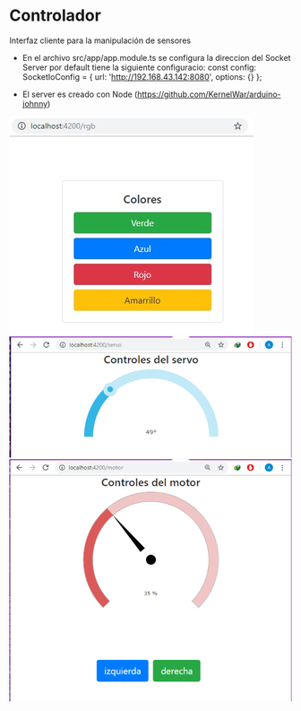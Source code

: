# Controlador

Interfaz cliente para la manipulación de sensores

- En el archivo src/app/app.module.ts se configura la direccion del Socket Server
por default tiene la siguiente configuracio: 
const config: SocketIoConfig = { url: 'http://192.168.43.142:8080', options: {} };

- El server es creado con Node (https://github.com/KernelWar/arduino-johnny)

<div>
	<img src="capturas/1.jpg">
	<img src="capturas/2.png">
	<img src="capturas/3.png">
</div>
